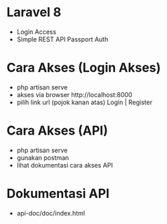 # Laravel 8 
- Login Access
- Simple REST API Passport Auth

# Cara Akses (Login Akses)
- php artisan serve
- akses via browser http://localhost:8000
- pilih link url (pojok kanan atas) Login | Register

# Cara Akses (API)
- php artisan serve
- gunakan postman
- lihat dokumentasi cara akses API

# Dokumentasi API
- api-doc/doc/index.html